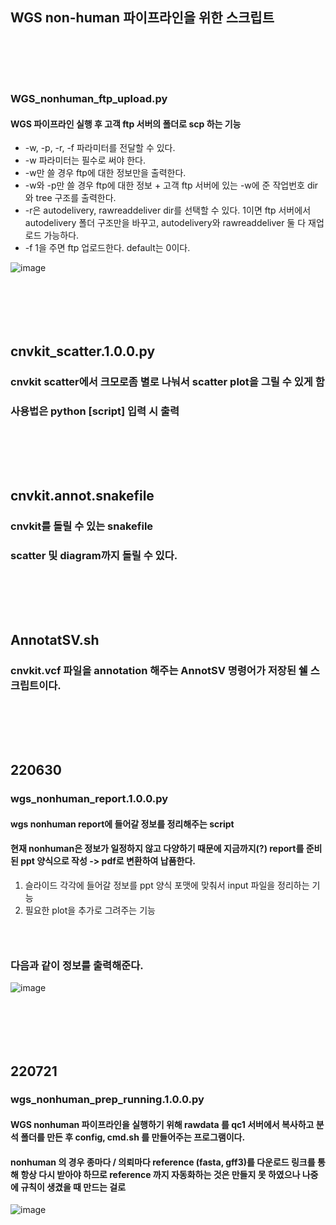 ## WGS non-human 파이프라인을 위한 스크립트
### <br/><br/><br/> 

### WGS_nonhuman_ftp_upload.py
#### WGS 파이프라인 실행 후 고객 ftp 서버의 폴더로 scp 하는 기능
- -w, -p, -r, -f 파라미터를 전달할 수 있다.
- -w 파라미터는 필수로 써야 한다.
- -w만 쓸 경우 ftp에 대한 정보만을 출력한다.
- -w와 -p만 쓸 경우 ftp에 대한 정보 + 고객 ftp 서버에 있는 -w에 준 작업번호 dir와 tree 구조를 출력한다.
- -r은 autodelivery, rawreaddeliver dir를 선택할 수 있다. 1이면 ftp 서버에서 autodelivery 폴더 구조만을 바꾸고, autodelivery와 rawreaddeliver 둘 다 재업로드 가능하다.
- -f 1을 주면 ftp 업로드한다. default는 0이다.

![image](https://user-images.githubusercontent.com/62974484/166344035-869eca17-586d-4704-89cc-6efdc4c89f1f.png)

### <br/><br/><br/>

## cnvkit_scatter.1.0.0.py
### cnvkit scatter에서 크모로좀 별로 나눠서 scatter plot을 그릴 수 있게 함
### 사용법은 python [script] 입력 시 출력

### <br/><br/><br/> 

## cnvkit.annot.snakefile
### cnvkit를 돌릴 수 있는 snakefile
### scatter 및 diagram까지 돌릴 수 있다.

### <br/><br/><br/> 

## AnnotatSV.sh
### cnvkit.vcf 파일을 annotation 해주는 AnnotSV 명령어가 저장된 쉘 스크립트이다.

### <br/><br/><br/>

## 220630
### wgs_nonhuman_report.1.0.0.py
#### wgs nonhuman report에 들어갈 정보를 정리해주는 script
#### 현재 nonhuman은 정보가 일정하지 않고 다양하기 때문에 지금까지(?) report를 준비된 ppt 양식으로 작성 -> pdf로 변환하여 납품한다.
1. 슬라이드 각각에 들어갈 정보를 ppt 양식 포맷에 맞춰서 input 파일을 정리하는 기능
2. 필요한 plot을 추가로 그려주는 기능

### <br/> 
### 다음과 같이 정보를 출력해준다.
![image](https://user-images.githubusercontent.com/62974484/195231808-fbde7a00-c1b3-4390-90b8-54466a4ed361.png)

### <br/><br/><br/>

## 220721
### wgs_nonhuman_prep_running.1.0.0.py
#### WGS nonhuman 파이프라인을 실행하기 위해 rawdata 를 qc1 서버에서 복사하고 분석 폴더를 만든 후 config, cmd.sh 를 만들어주는 프로그램이다.
#### nonhuman 의 경우 종마다 / 의뢰마다 reference (fasta, gff3)를 다운로드 링크를 통해 항상 다시 받아야 하므로 reference 까지 자동화하는 것은 만들지 못 하였으나 나중에 규칙이 생겼을 때 만드는 걸로
![image](https://user-images.githubusercontent.com/62974484/180109294-c259609e-433a-4193-b146-9fffbc44c532.png)


### <br/><br/><br/>
